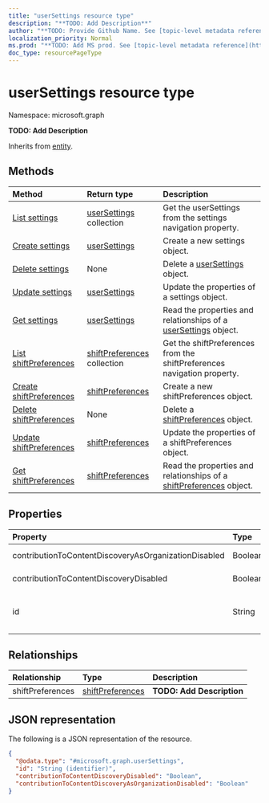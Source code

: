 ```yaml
---
title: "userSettings resource type"
description: "**TODO: Add Description**"
author: "**TODO: Provide Github Name. See [topic-level metadata reference](https://msgo.azurewebsites.net/add/document/guidelines/metadata.html#topic-level-metadata)**"
localization_priority: Normal
ms.prod: "**TODO: Add MS prod. See [topic-level metadata reference](https://msgo.azurewebsites.net/add/document/guidelines/metadata.html#topic-level-metadata)**"
doc_type: resourcePageType
---
```


# userSettings resource type


Namespace: microsoft.graph

**TODO: Add Description**


Inherits from [entity](../resources/entity.md).

## Methods
|Method|Return type|Description|
|:---|:---|:---|
|[List settings](../api/user-list-settings.md)|[userSettings](../resources/usersettings.md) collection|Get the userSettings from the settings navigation property.|
|[Create settings](../api/user-post-settings.md)|[userSettings](../resources/usersettings.md)|Create a new settings object.|
|[Delete settings](../api/user-delete-settings.md)|None|Delete a [userSettings](../resources/usersettings.md) object.|
|[Update settings](../api/user-update-settings.md)|[userSettings](../resources/usersettings.md)|Update the properties of a settings object.|
|[Get settings](../api/user-get-usersettings.md)|[userSettings](../resources/usersettings.md)|Read the properties and relationships of a [userSettings](../resources/usersettings.md) object.|
|[List shiftPreferences](../api/usersettings-list-shiftpreferences.md)|[shiftPreferences](../resources/shiftpreferences.md) collection|Get the shiftPreferences from the shiftPreferences navigation property.|
|[Create shiftPreferences](../api/usersettings-post-shiftpreferences.md)|[shiftPreferences](../resources/shiftpreferences.md)|Create a new shiftPreferences object.|
|[Delete shiftPreferences](../api/usersettings-delete-shiftpreferences.md)|None|Delete a [shiftPreferences](../resources/shiftpreferences.md) object.|
|[Update shiftPreferences](../api/usersettings-update-shiftpreferences.md)|[shiftPreferences](../resources/shiftpreferences.md)|Update the properties of a shiftPreferences object.|
|[Get shiftPreferences](../api/usersettings-get-shiftpreferences.md)|[shiftPreferences](../resources/shiftpreferences.md)|Read the properties and relationships of a [shiftPreferences](../resources/shiftpreferences.md) object.|

## Properties
|Property|Type|Description|
|:---|:---|:---|
|contributionToContentDiscoveryAsOrganizationDisabled|Boolean|**TODO: Add Description**|
|contributionToContentDiscoveryDisabled|Boolean|**TODO: Add Description**|
|id|String|**TODO: Add Description** Inherited from [entity](../resources/entity.md)|

## Relationships
|Relationship|Type|Description|
|:---|:---|:---|
|shiftPreferences|[shiftPreferences](../resources/shiftpreferences.md)|**TODO: Add Description**|

## JSON representation
The following is a JSON representation of the resource.
<!-- {
  "blockType": "resource",
  "keyProperty": "id",
  "@odata.type": "microsoft.graph.userSettings",
  "baseType": "microsoft.graph.entity",
  "openType": false
}
-->
``` json
{
  "@odata.type": "#microsoft.graph.userSettings",
  "id": "String (identifier)",
  "contributionToContentDiscoveryDisabled": "Boolean",
  "contributionToContentDiscoveryAsOrganizationDisabled": "Boolean"
}
```

